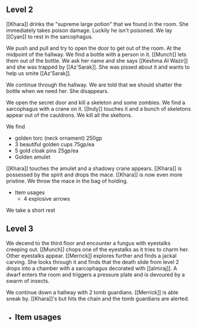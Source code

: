 ## Level 2

[[Khara]] drinks the "supreme large potion" that we found in the room. She immediately takes poison damage. Luckily he isn't poisoned. We lay [[Cyan]] to rest in the sarcophagus.

We push and pull and try to open the door to get out of the room. At the midpoint of the hallway. We find a bottle with a person in it. [[Munch]] lets them out of the bottle. We ask her name and she says [[Keshma Al Wazir]] and she was trapped by [[Az'Sarak]]. She was pissed about it and wants to help us smite [[Az'Sarak]]. 

We continue through the hallway. We are told that we should shatter the bottle when we need her. She disappears.

We open the secret door and kill a skeleton and some zombies. We find a sarcophagus with a crane on it. [[Indy]] touches it and a bunch of skeletons appear out of the cauldrons. We kill all the skeltons.

We find
- golden torc (neck ornament) 250gp
- 3 beautiful golden cups 75gp/ea
- 5 gold cloak pins 25gp/ea
- Golden amulet

[[Khara]] touches the amulet and a shadowy crane appears. [[Khara]] is possessed by the spirit and drops the mace. [[Khara]] is now even more pristine. We throw the mace in the bag of holding.

-  Item usages
	- 4 explosive arrows

We take a short rest
## Level 3

We decend to the third floor and encounter a fungus with eyestalks creeping out. [[Munch]] chops one of the eyestalks as it tries to charm her. Other eyestalks appear. [[Merrick]] explores further and finds a jackal carving. She looks through it and finds that the death slide from level 2 drops into a chamber with a sarcophagus decorated with [[almiraj]]. A dwarf enters the room and triggers a pressure plate and is devoured by a swarm of insects.

We continue down a hallway with 2 tomb guardians. [[Merrick]] is able sneak by. [[Khara]]'s but hits the chain and the tomb guardians are alerted.

-  Item usages
	- 
